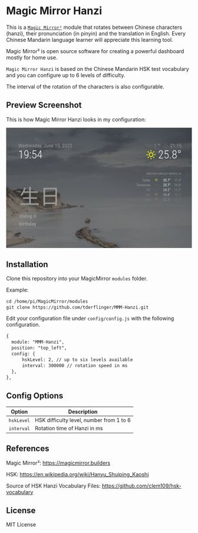 # Magic Mirror Hanzi

This is a [`Magic Mirror²`](https://magicmirror.builders/) module that rotates between Chinese characters (hanzi), their pronunciation (in pinyin)
and the translation in English.
Every Chinese Mandarin language learner will appreciate this learning tool.

Magic Mirror² is open source software for creating a powerful dashboard mostly for home use.

`Magic Mirror Hanzi` is based on the Chinese Mandarin HSK test vocabulary and you can configure up to 6 levels
of difficulty.

The interval of the rotation of the characters is also configurable.

## Preview Screenshot

This is how Magic Mirror Hanzi looks in my configuration:

![Magic Mirror Hanzi exmaple screen](./mmm-hanzi-screenshot.png)

## Installation

Clone this repository into your MagicMirror `modules` folder.

Example:

```
cd /home/pi/MagicMirror/modules
git clone https://github.com/tderflinger/MMM-Hanzi.git
```

Edit your configuration file under `config/config.js` with the following configuration.
```
{
  module: "MMM-Hanzi",
  position: "top_left",
  config: {
      hskLevel: 2, // up to six levels available
      interval: 300000 // rotation speed in ms
  },
},
```

## Config Options
| **Option**        | **Description** |
| --- | --- |
| `hskLevel`     | HSK difficulty level, number from 1 to 6 |
| `interval`      | Rotation time of Hanzi in ms |

## References

Magic Mirror²: https://magicmirror.builders

HSK: https://en.wikipedia.org/wiki/Hanyu_Shuiping_Kaoshi

Source of HSK Hanzi Vocabulary Files: https://github.com/clem109/hsk-vocabulary

## License

MIT License